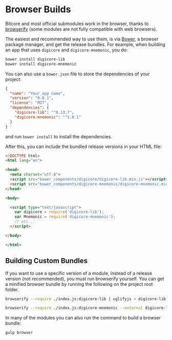 # Browser Builds
Bitcore and most official submodules work in the browser, thanks to [browserify](http://browserify.org/) (some modules are not fully compatible with web browsers).

The easiest and recommended way to use them, is via [Bower](http://bower.io/), a browser package manager, and get the release bundles. For example, when building an app that uses `digicore` and `digicore-mnemonic`, you do:

```sh
bower install digicore-lib
bower install digicore-mnemonic
```

You can also use a `bower.json` file to store the dependencies of your project:

```json
{
  "name": "Your app name",
  "version": "0.0.1",
  "license": "MIT",
  "dependencies": {
    "digicore-lib": "^0.13.7",
    "digicore-mnemonic": "^1.0.1"
  }
}
```

and run `bower install` to install the dependencies.

After this, you can include the bundled release versions in your HTML file:

```html
<!DOCTYPE html>
<html lang="en">

<head>
  <meta charset="utf-8">
  <script src="bower_components/digicore/digicore-lib.min.js"></script>
  <script src="bower_components/digicore-mnemonic/digicore-mnemonic.min.js"></script>
</head>

<body>

  <script type="text/javascript">
    var digicore = require('digicore-lib');
    var Mnemonic = require('digicore-mnemonic');
    // etc...
  </script>

</body>

</html>
```

## Building Custom Bundles
If you want to use a specific version of a module, instead of a release version (not recommended), you must run browserify yourself.  You can get a minified browser bundle by running the following on the project root folder.

```sh
browserify --require ./index.js:digicore-lib | uglifyjs > digicore-lib.min.js
```

```sh
browserify --require ./index.js:digicore-mnemonic --external digicore-lib | uglifyjs > digicore-mnemonic.min.js
```

In many of the modules you can also run the command to build a browser bundle:
```sh
gulp browser
```
